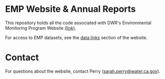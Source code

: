 # EMP Website & Annual Reports

This repository holds all the code associated with DWR's Environmental Monitoring Program Website [(link)](https://emp-des.github.io/emp-reports/).

For access to EMP datasets, see the [data links](https://emp-des.github.io/emp-reports/data-links.html) section of the website. 

# Contact

For questions about the website, contact Perry (sarah.perry@water.ca.gov).

